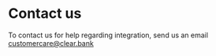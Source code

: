 # Contact us

To contact us for help regarding integration, send us an email customercare@clear.bank
